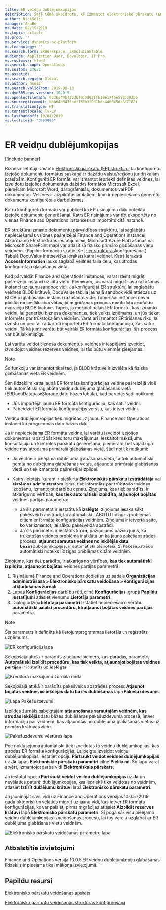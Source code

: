 ```yaml
---
title: ER veidņu dublējumkopijas
description: Šajā tēmā skaidrots, kā izmantot elektronisko pārskatu (ER) dublējuma krātuvi veidņu atkopšanai.
author: NickSelin
manager: AnnBe
ms.date: 08/19/2019
ms.topic: article
ms.prod: ''
ms.service: dynamics-ax-platform
ms.technology: ''
ms.search.form: ERWorkspace, ERSolutionTable
audience: Application User, Developer, IT Pro
ms.reviewer: kfend
ms.search.scope: Operations
ms.custom: 27621
ms.assetid: ''
ms.search.region: Global
ms.author: nselin
ms.search.validFrom: 2019-08-13
ms.dyn365.ops.version: 10.0.5
ms.openlocfilehash: 932ba44b4223bf9c9d93ffb19e17f6e57bb303b5
ms.sourcegitcommit: bbb64b3475eef155b3f9d1bdc440545da8a7182f
ms.translationtype: HT
ms.contentlocale: lv-LV
ms.lasthandoff: 10/04/2019
ms.locfileid: "2553095"
---
```

# <a name="backup-storage-of-er-templates"></a>ER veidņu dublējumkopijas

[!include [banner](../includes/banner.md)]

Biznesa lietotāji izmanto [Elektronisko pārskatu (EP) struktūru](general-electronic-reporting.md), lai konfigurētu izejošo dokumentu formātus saskaņā ar dažādu valstu/reģionu juridiskajām prasībām. Konfigurēti ER formāti var izmantot iepriekš definētas veidnes, lai izveidotu izejošos dokumentus dažādos formātos Microsoft Excel, piemēram Microsoft Word, darbgrāmatās, dokumentos vai PDF dokumentos. Veidnes ir aizpildītas ar datiem, kam ir nepieciešams ģenerēto dokumentu konfigurētais darbplūsmas.

Katru konfigurētu formātu var publicēt kā EP risinājuma daļu noteiktu izejošo dokumentu ģenerēšanai. Katrs ER risinājums var tikt eksportēts no vienas Finance and Operations instances un importēts citā instancē.

ER struktūra izmanto [dokumentu pārvaldības struktūru](../../fin-ops/organization-administration/configure-document-management.md), lai saglabātu nepieciešamās veidnes pašreizējai Finance and Operations instancei. Atkarībā no ER struktūras iestatījumiem, Microsoft Azure Blob āšanas vai Microsoft SharePoint mapi var atlasīt kā fizisko primāro glabāšanas vietu veidnēm. (Papildinformāciju skatiet šeit [: er struktūras](electronic-reporting-er-configure-parameters.md)konfigurēšana.) Tabulā DocuValue ir atsevišķs ieraksts katrai veidnei. Katrā ierakstā **AccessInformation** lauks saglabā veidnes faila ceļu, kas atrodas konfigurētajā glabāšanas vietā.

Kad pārvaldāt Finance and Operations instances, varat izlemt migrēt pašreizējo instanci uz citu vietu. Piemēram, jūs varat migrēt savu ražošanas instanci uz jaunu sandbox vidi. Ja konfigurējāt ER struktūru, lai saglabātu veidnes BLOB krātuvē, DocuValue tabula jaunajā sandbox vidē attiecas uz BLOB uzglabāšanas instanci ražošanas vidē. Tomēr šai instancei nevar piekļūt no smilškastes vides, jo migrēšanas process neatbalsta artefaktu migrāciju BLOB krātuvē. Tāpēc, ja mēģināt palaist ER formātu, kas izmanto veidni, lai ģenerētu biznesa dokumentus, tiek veikts izņēmums, un jūs tiekat informēts par trūkstošajām veidnēm. Varat arī izmantot ER tīrīšanas rīku, lai dzēstu un pēc tam atkārtoti importētu ER formāta konfigurāciju, kas satur veidni. Tā kā jums varētu būt vairāki ER formāta konfigurācijas, šis process var būt laikietilpīgs.

Lai varētu veidot biznesa dokumentus, veidnes ir iespējams izveidot, izveidojot veidnes rezerves veidnes, lai tās būtu vienmēr pieejamas.

> [!NOTE]
> Šo funkciju var izmantot tikai tad, ja BLOB krātuve ir izvēlēta kā fiziska glabāšanas vieta ER veidnēm.

Šim līdzeklim katra jaunā ER formāta konfigurācijas veidne pašreizējā vidē tiek automātiski saglabāta veidņu dublējuma glabāšanas vietā (ERDocuDatabaseStorage datu bāzes tabula), kad parādās šādi notikumi:

- Jūs importējat jaunu ER formāta konfigurāciju, kas satur veidni.
- Pabeidziet ER formāta konfigurācijas versiju, kas ietver veidni.

Veidņu dublējumkopijas tiek migrētas uz jaunu Finance and Operations instanci kā programmas datu bāzes daļu.

Ja ir nepieciešama ER formāta veidne, lai varētu izveidot izejošos dokumentus, apstrādāt kreditoru maksājumus, ieskaitot maksājumu konsultāciju un kontroles pārskatu ģenerēšanu, piemēram, bet vajadzīgā veidne nav atrodama primārajā glabāšanas vietā, šādi notiek notikumi:

- Ja veidne ir pieejama dublējuma glabāšanas vietā, tā tiek automātiski ņemta no dublējuma glabāšanas vietas, atjaunota primārajā glabāšanas vietā un tiek izmantota pašreizējai izpildei.
- Katrs lietotājs, kuram ir piešķirta **Elektroniskās pārskatu izstrādātāja** vai **sistēmas administratora** loma, tiek informēts par trūkstošo veidnes izdošanu, izmantojot darbību centru. Ziņojums, kas tiek parādīts, ir atkarīgs no vērtības, **kas tiek automātiski izpildīta, atjaunojot bojātas** veidnes partijas parametrā:

    - Ja šis parametrs ir iestatīts kā **izslēgts**, ziņojums iesaka sākt pakešveida apstrādi, lai automātiski LABOTU līdzīgas problēmas citiem er formāta konfigurācijas veidnēm. Ziņojumā ir ietverta saite, ko var izmantot, lai sāktu pakešveida apstrādi.
    - Ja šis parametrs ir iestatīts kā **on**, paziņojums paziņo jums, ka trūkstošās veidnes problēma ir atklāta un ka jauns pakešapstrādes process, **atjaunot sarautas veidnes no iekšējās datu bāzes**dublējumkopijas, ir automātiski plānotais. Šī Pakešapstrāde automātiski noteiks līdzīgas problēmas citām veidnēm.

Ziņojums, kas tiek parādīts, ir atkarīgs no vērtības, **kas tiek automātiski izpildīta, atjaunojot bojātas** veidnes partijas parametrā:

1. Risinājumā Finance and Operations dodieties uz sadaļu **Organizācijas administrēšana \> Elektronisko pārskatu veidošana \> Konfigurācijas atkļūdošanas žurnāli**.
2. Lapas **Konfigurācijas** darbību rūtī, cilnē **Konfigurācijas**, grupā **Papildu iestatījumi** atlasiet vienumu **Lietotāja parametri**.
3. Dialoglodziņā **lietotāja parametri** Iestatiet nepieciešamo vērtību **automātiski palaist procedūru, kā atjaunot bojātas veidnes partijas** parametrā.

> [!NOTE]
> Šis parametrs ir definēts kā lietojumprogrammas lietotājs un reģistrēts uzņēmums.

![ER konfigurāciju lapa](./media/GER-BackupTemplates-1.png)

Sekojošajā attēlā ir parādīts ziņojuma piemērs, kas parādās, parametrs **Automātiski izpildīt procedūru, kas tiek veikta, atjaunojot bojātas veidnes partijas** ir iestatīts uz **Ieslēgts**.

![Kreditora maksājumu žurnāla rinda](./media/GER-BackupTemplates-2.png)

Sekojošajā attēlā ir parādīts pakešveida apstrādes process **Atjaunot bojātās veidnes no iekšējās datu bāzes dublēšanas** lapā **Pakešuzdevums**.

![Lapa Pakešuzdevumi](./media/GER-BackupTemplates-3.png)

Izpildes žurnāls pabeigtajām **atjaunošanas sarautajām veidnēm, kas atrodas iekšējās** datu bāzes dublēšanas pakešuzdevuma procesā, ietver informāciju par veidnēm, kas atjaunotas no dublējuma glabāšanas vietas uz primāro krātuves vietu.

![Pakešuzdevumu vēstures lapa](./media/GER-BackupTemplates-4.png)

Pēc noklusējuma automātiski tiek izveidotas to veidņu dublējumkopijas, kas atrodas ER formāta konfigurācijās. Lai beigtu izveidot veidņu dublējumkopijas, iestatiet opciju **Pārtraukt veidot veidnes dublējumkopijas** uz **Jā** lapas **Elektroniskie pārskatu parametri** cilnē **Pielikumi**. Šo lapu varat atvērt, izmantojot darba vidi **Elektroniskais pārskats**.

Ja iestatāt opciju **Pārtraukt veidot veidņu dublējumkopijas** uz **Jā** un nevēlaties paturēt dublējumkopijas, kas iepriekš tika veidotas no veidnēm, atlasiet **Iztīrīt dublējumu krātuvi** lapā **Elektronisko pārskatu parametri**.

Ja jauninājāt savu vidi uz Finance and Operations versijas 10.0.5 (2019. gada oktobris) un vēlaties migrēt uz jaunu vidi, kas ietver ER formāta konfigurācijas, ko var palaist, pirms migrācijas atlasiet **Aizpildīt rezerves krātuvi** lapā **Elektronisko pārskatu parametri**. Šī poga sāk visu pieejamo veidņu dublējumkopijas izveidošanas procesu, lai tos varētu uzglabāt ar ER dublējuma glabāšanas vietu veidnēm.

![Elektronisko pārskatu veidošanas parametru lapa](./media/GER-BackupTemplates-5.png)

## <a name="supported-deployments"></a>Atbalstītie izvietojumi

Finance and Operations versijā 10.0.5 ER veidņu dublējumkopiju glabāšanas līdzeklis ir pieejams tikai mākoņa izvietojumā.

## <a name="additional-resources"></a>Papildu resursi

[Elektronisko pārskatu veidošanas apskats](general-electronic-reporting.md)

[Elektronisko pārskatu veidošanas struktūras konfigurēšana](electronic-reporting-er-configure-parameters.md)
